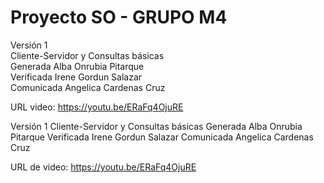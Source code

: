 # Proyecto SO - GRUPO M4

Versión 1 <br />
Cliente-Servidor y Consultas básicas <br />
Generada Alba Onrubia Pitarque <br />
Verificada Irene Gordun Salazar <br />
Comunicada Angelica Cardenas Cruz <br />

URL video: https://youtu.be/ERaFq4OjuRE <br />

Versión 1
Cliente-Servidor y Consultas básicas
Generada Alba Onrubia Pitarque
Verificada Irene Gordun Salazar
Comunicada Angelica Cardenas Cruz

URL de video: https://youtu.be/ERaFq4OjuRE
